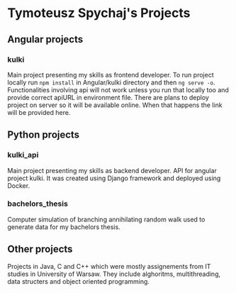 # Tymoteusz Spychaj's Projects
## Angular projects
### kulki
Main project presenting my skills as frontend developer. To run project locally run `npm install`
in Angular/kulki directory and then `ng serve -o`. Functionalities involving api will not work
unless you run that locally too and provide correct apiURL in environment file. There are plans to
deploy project on server so it will be available online. When that happens the link will be
provided here.
## Python projects
### kulki_api
Main project presenting my skills as backend developer. API for angular project kulki. It was
created using Django framework and deployed using Docker.
### bachelors_thesis
Computer simulation of branching annihilating random walk used to generate data for my bachelors
thesis.
## Other projects
Projects in Java, C and C++ which were mostly assignements from IT studies in University of 
Warsaw. They include alghoritms, multithreading, data structers and object oriented programming. 

